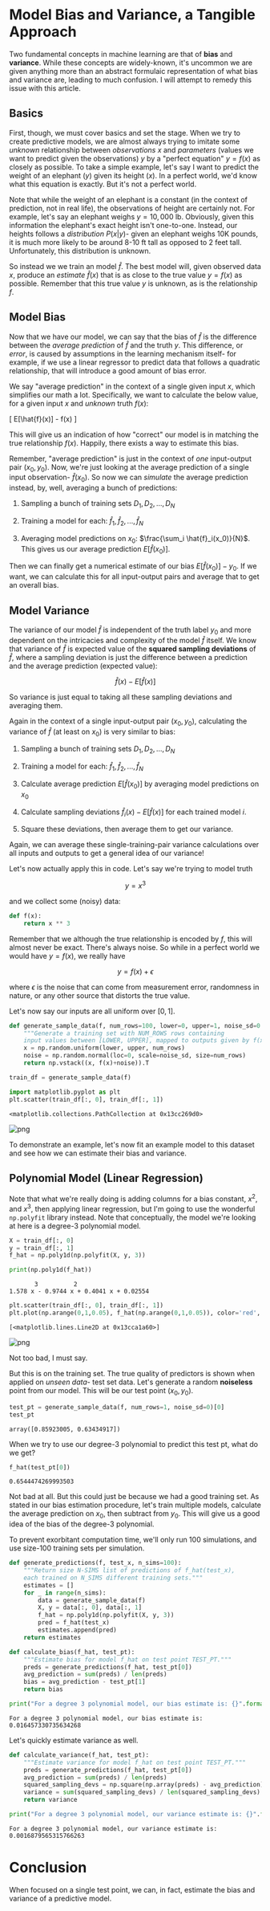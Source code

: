 # Model Bias and Variance, a Tangible Approach

Two fundamental concepts in machine learning are that of **bias** and **variance**. While these concepts are widely-known, it's uncommon we are given anything more than an abstract formulaic representation of what bias and variance are, leading to much confusion. I will attempt to remedy this issue with this article.

## Basics

First, though, we must cover basics and set the stage. When we try to create predictive models, we are almost always trying to imitate some *unknown* relationship between *observations* $x$ and *parameters* (values we want to predict given the observations) $y$ by a "perfect equation" $y = f(x)$ as closely as possible. To take a simple example, let's say I want to predict the weight of an elephant $(y)$ given its height $(x)$. In a perfect world, we'd know what this equation is exactly. But it's not a perfect world.

Note that while the weight of an elephant is a constant (in the context of prediction, not in real life), the observations of height are certainly not. For example, let's say an elephant weighs $y = 10,000$ lb. Obviously, given this information the elephant's exact height isn't one-to-one. Instead, our heights follows a *distribution* $P(x | y)$- given an elephant weighs 10K pounds, it is much more likely to be around 8-10 ft tall as opposed to 2 feet tall. Unfortunately, this distribution is unknown.

So instead we we train an model $\hat{f}$. The best model will, given observed data $x$, produce an *estimate* $\hat{f}(x)$ that is as close to the true value $y = f(x)$ as possible. Remember that this true value $y$ is unknown, as is the relationship $f$.

## Model Bias

Now that we have our model,  we can say that the bias of $\hat{f}$ is the difference between the *average prediction* of $\hat{f}$ and the truth $y$. This difference, or *error*, is caused by assumptions in the learning mechanism itself- for example, if we use a linear regressor to predict data that follows a quadratic relationship, that will introduce a good amount of bias error. 

We say "average prediction" in the context of a single given input $x$, which simplifies our math a lot. Specifically, we want to calculate the below value, for a given input $x$ and *unknown* truth $f(x)$:

\[
E[\hat{f}(x)] - f(x)
\]

This will give us an indication of how "correct" our model is in matching the true relationship $f(x)$. Happily, there exists a way to estimate this bias.

Remember, "average prediction" is just in the context of *one* input-output pair $(x_0, y_0)$. Now, we're just looking at the average prediction of a single input observation- $\hat{f}(x_0)$. So now we can *simulate* the average prediction instead, by, well, averaging a bunch of predictions:

1. Sampling a bunch of training sets $D_1, D_2,...,D_N$

2. Training a model for each: $\hat{f}_1, \hat{f}_2,...,\hat{f}_N$

3. Averaging model predictions on $x_0$: $\frac{\sum_i \hat{f}_i(x_0)}{N}$. This gives us our average prediction $E[\hat{f}(x_0)]$.

Then we can finally get a numerical estimate of our bias $E[\hat{f}(x_0)] - y_0$. If we want, we can calculate this for all input-output pairs and average that to get an overall bias.

## Model Variance

The variance of our model $\hat{f}$ is independent of the truth label $y_0$ and more dependent on the intricacies and complexity of the model $\hat{f}$ itself. We know that variance of $\hat{f}$ is expected value of the **squared sampling deviations** of $\hat{f}$, where a sampling deviation is just the difference between a prediction and the average prediction (expected value):

$$
\hat{f}(x) - E[\hat{f}(x)]
$$

So variance is just equal to taking all these sampling deviations and averaging them.

Again in the context of a single input-output pair $(x_0, y_0)$, calculating the variance of $\hat{f}$ (at least on $x_0$) is very similar to bias: 

1. Sampling a bunch of training sets $D_1, D_2,...,D_N$

2. Training a model for each: $\hat{f}_1, \hat{f}_2,...,\hat{f}_N$

3. Calculate average prediction $E[\hat{f}(x_0)]$ by averaging model predictions on $x_0$

4. Calculate sampling deviations $\hat{f}_i(x) - E[\hat{f}(x)]$ for each trained model $i$.

5. Square these deviations, then average them to get our variance.

Again, we can average these single-training-pair variance calculations over all inputs and outputs to get a general idea of our variance!

Let's now actually apply this in code. Let's say we're trying to model truth 

$$
y = x^3
$$

and we collect some (noisy) data:


```python
def f(x):
    return x ** 3
```

Remember that we although the true relationship is encoded by $f$, this will almost never be exact. There's always noise. So while in a perfect world we would have $y = f(x)$, we really have

$$
y = f(x) + \epsilon
$$

where $\epsilon$ is the noise that can come from measurement error, randomness in nature, or any other source that distorts the true value.

Let's now say our inputs are all uniform over $[0,1]$.  


```python
def generate_sample_data(f, num_rows=100, lower=0, upper=1, noise_sd=0.25):
    """Generate a training set with NUM_ROWS rows containing 
    input values between [LOWER, UPPER], mapped to outputs given by f(x) + noise."""
    x = np.random.uniform(lower, upper, num_rows)
    noise = np.random.normal(loc=0, scale=noise_sd, size=num_rows)
    return np.vstack((x, f(x)+noise)).T
```


```python
train_df = generate_sample_data(f)
```


```python
import matplotlib.pyplot as plt
plt.scatter(train_df[:, 0], train_df[:, 1])
```




    <matplotlib.collections.PathCollection at 0x13cc269d0>




    
![png](output_9_1.png)
    


To demonstrate an example, let's now fit an example model to this dataset and see how we can estimate their bias and variance.

## Polynomial Model (Linear Regression)

Note that what we're really doing is adding columns for a bias constant, $x^2$, and $x^3$, then applying linear regression, but I'm going to use the wonderful `np.polyfit` library instead. Note that conceptually, the model we're looking at here is a degree-3 polynomial model.


```python
X = train_df[:, 0]
y = train_df[:, 1]
f_hat = np.poly1d(np.polyfit(X, y, 3))
```


```python
print(np.poly1d(f_hat))
```

           3          2
    1.578 x - 0.9744 x + 0.4041 x + 0.02554



```python
plt.scatter(train_df[:, 0], train_df[:, 1])
plt.plot(np.arange(0,1,0.05), f_hat(np.arange(0,1,0.05)), color='red', linewidth=5)
```




    [<matplotlib.lines.Line2D at 0x13cca1a60>]




    
![png](output_14_1.png)
    


Not too bad, I must say.

But this is on the training set. The true quality of predictors is shown when applied on *unseen data*- test set data. Let's generate a random **noiseless** point from our model. This will be our test point $(x_0, y_0)$.


```python
test_pt = generate_sample_data(f, num_rows=1, noise_sd=0)[0]
test_pt
```




    array([0.85923005, 0.63434917])



When we try to use our degree-3 polynomial to predict this test pt, what do we get?


```python
f_hat(test_pt[0])
```




    0.6544474269993503



Not bad at all. But this could just be because we had a good training set. As stated in our bias estimation procedure, let's train multiple models, calculate the average prediction on $x_0$, then subtract from $y_0$. This will give us a good idea of the bias of the degree-3 polynomial.

To prevent exorbitant computation time, we'll only run 100 simulations, and use size-100 training sets per simulation.


```python
def generate_predictions(f, test_x, n_sims=100):
    """Return size N-SIMS list of predictions of f_hat(test_x),
    each trained on N_SIMS different training sets."""
    estimates = []
    for _ in range(n_sims):
        data = generate_sample_data(f)
        X, y = data[:, 0], data[:, 1]
        f_hat = np.poly1d(np.polyfit(X, y, 3))
        pred = f_hat(test_x)
        estimates.append(pred)
    return estimates
```


```python
def calculate_bias(f_hat, test_pt):
    """Estimate bias for model f_hat on test point TEST_PT."""
    preds = generate_predictions(f_hat, test_pt[0])
    avg_prediction = sum(preds) / len(preds)
    bias = avg_prediction - test_pt[1]
    return bias
```


```python
print("For a degree 3 polynomial model, our bias estimate is: {}".format(calculate_bias(f_hat, test_pt)))
```

    For a degree 3 polynomial model, our bias estimate is: 0.016457330735634268


Let's quickly estimate variance as well.


```python
def calculate_variance(f_hat, test_pt):
    """Estimate variance for model f_hat on test point TEST_PT."""
    preds = generate_predictions(f_hat, test_pt[0])
    avg_prediction = sum(preds) / len(preds)
    squared_sampling_devs = np.square(np.array(preds) - avg_prediction)
    variance = sum(squared_sampling_devs) / len(squared_sampling_devs)
    return variance
```


```python
print("For a degree 3 polynomial model, our variance estimate is: {}".format(calculate_variance(f_hat, test_pt)))
```

    For a degree 3 polynomial model, our variance estimate is: 0.0016879565315766263


# Conclusion

When focused on a single test point, we can, in fact, estimate the bias and variance of a predictive model. 
